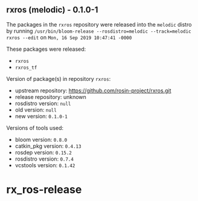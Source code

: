 ## rxros (melodic) - 0.1.0-1

The packages in the `rxros` repository were released into the `melodic` distro by running `/usr/bin/bloom-release --rosdistro=melodic --track=melodic rxros --edit` on `Mon, 16 Sep 2019 10:47:41 -0000`

These packages were released:
- `rxros`
- `rxros_tf`

Version of package(s) in repository `rxros`:

- upstream repository: https://github.com/rosin-project/rxros.git
- release repository: unknown
- rosdistro version: `null`
- old version: `null`
- new version: `0.1.0-1`

Versions of tools used:

- bloom version: `0.8.0`
- catkin_pkg version: `0.4.13`
- rosdep version: `0.15.2`
- rosdistro version: `0.7.4`
- vcstools version: `0.1.42`


# rx_ros-release